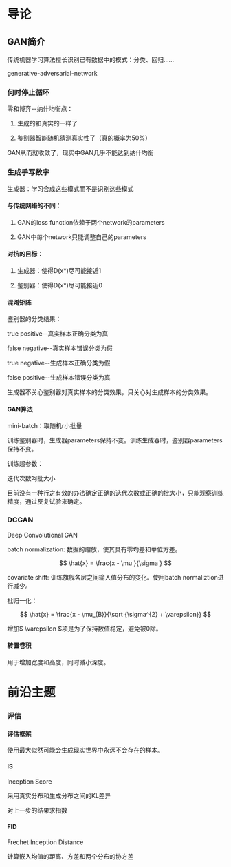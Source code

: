 # 导论
## GAN简介
传统机器学习算法擅长识别已有数据中的模式：分类、回归……

generative-adversarial-network

### 何时停止循环
零和博弈--纳什均衡点：

1. 生成的和真实的一样了

2. 鉴别器智能随机猜测真实性了（真的概率为50%）

GAN从而就收敛了，现实中GAN几乎不能达到纳什均衡


### 生成手写数字
生成器：学习合成这些模式而不是识别这些模式

#### 与传统网络的不同：

1. GAN的loss function依赖于两个network的parameters
    
2. GAN中每个network只能调整自己的parameters
    
#### 对抗的目标：

1. 生成器：使得D(x*)尽可能接近1
    
2. 鉴别器：使得D(x*)尽可能接近0
    
#### 混淆矩阵

鉴别器的分类结果：

true positive--真实样本正确分类为真

false negative--真实样本错误分类为假

true negative--生成样本正确分类为假

false positive--生成样本错误分类为真

生成器不关心鉴别器对真实样本的分类效果，只关心对生成样本的分类效果。

#### GAN算法

mini-batch：取随机r小批量

训练鉴别器时，生成器parameters保持不变。训练生成器时，鉴别器parameters保持不变。

训练超参数：

迭代次数呵批大小

目前没有一种行之有效的办法确定正确的迭代次数或正确的批大小，只能观察训练精度，通过反复试验来确定。

### DCGAN
Deep Convolutional GAN

batch normalization: 数据的缩放，使其具有零均差和单位方差。

$$ \hat{x} = \frac{x - \mu }{\sigma } $$

covariate shift: 训练旗舰各层之间输入值分布的变化。使用batch normaliztion进行减少。

批归一化：

$$ \hat{x} = \frac{x - \mu_{B}}{\sqrt {\sigma^{2} + \varepsilon}} $$

增加$ \varepsilon $项是为了保持数值稳定，避免被0除。

#### 转置卷积
用于增加宽度和高度，同时减小深度。

# 前沿主题

### 评估

#### 评估框架

使用最大似然可能会生成现实世界中永远不会存在的样本。

#### IS

Inception Score

采用真实分布和生成分布之间的KL差异

对上一步的结果求指数

#### FID

Frechet Inception Distance

计算嵌入均值的距离、方差和两个分布的协方差

